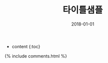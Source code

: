 ﻿---
layout:  post 
title:  "타이틀샘플"
date: 2018-01-01
categories: explanation
tags: 
---

* content
{:toc}

{% include comments.html %}